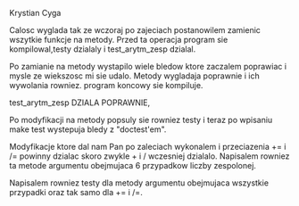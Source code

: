 Krystian Cyga

Calosc wyglada tak ze wczoraj po zajeciach postanowilem zamienic wszytkie funkcje na metody.
Przed ta operacja program sie kompilowal,testy dzialaly i test_arytm_zesp dzialal.

Po zamianie na metody wystapilo wiele bledow ktore zaczalem poprawiac i mysle ze wiekszosc mi sie udalo.
Metody wygladaja poprawnie i ich wywolania rowniez. program koncowy sie kompiluje.

test_arytm_zesp DZIALA POPRAWNIE, 


Po modyfikacji na metody popsuly sie rowniez testy i teraz po wpisaniu make test wystepuja bledy z "doctest'em".

Modyfikacje ktore dal nam Pan po zaleciach wykonalem i przeciazenia += i /= powinny dzialac skoro zwykle + i / wczesniej dzialalo. 
Napisalem rowniez ta metode argumentu obejmujaca 6 przypadkow liczby zespolonej.

Napisalem rowniez testy dla metody argumentu obejmujaca wszystkie przypadki oraz tak samo dla += i /=.


